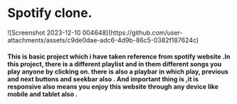 <h1>Spotify clone.</h1>
![Screenshot 2023-12-10 004648](https://github.com/user-attachments/assets/c9de0dae-adc6-4d9b-86c5-0382f187624c)

<h4>This is basic project which i have taken reference from spotify website .In this project, there is a different playlist and in them different songs you play anyone by clicking on. there is also a playbar in which play, previous and next buttons and seekbar also . And important thing is ,it is responsive also means you enjoy this website through any device like mobile and tablet also .  </h4>
